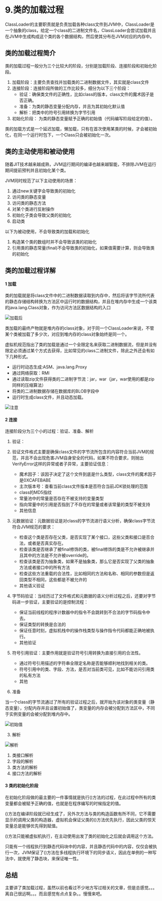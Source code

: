 # 9.类的加载过程
ClassLoader的主要职责就是负责加载各种class文件到JVM中，ClassLoader是一个抽象的class，给定一个class的二进制文件名，ClassLoader会尝试加载并且在JVM中生成构成这个类的各个数据结构，然后使其分布在JVM对应的内存中。

## 类的加载过程简介

类的加载过程一般分为三个比较大的阶段，分别是加载阶段、连接阶段和初始化阶段。
1. 加载阶段：主要负责查找并加载类的二进制数据文件，其实就是class文件
2. 连接阶段：连接阶段所做的工作比较多，细分为以下三个阶段：
    * 验证：确保类文件的正确性，比如class的版本，class文件的魔术因子是否正确。
    * 准备：为类的静态变量分配内存，并且为其初始化默认值
    * 解析：把类中的符号引用转换为字节引用
3. 初始化阶段： 为类的静态变量赋予正确的初始值（代码编写阶段给定的值）。

类的加载方式是一个延迟加载，懒加载，只有在首次使用某类的时候，才会被初始化，在同一个运行时包下，一个Class只会被初始化一次。

## 类的主动使用和被动使用
随着JIT技术越来越成熟，JVM运行期间的编译也越来越智能，不排除JVM在运行期间提前预判并且初始化某个类。

JVM同时规范了以下主动使用的场景：

1. 通过new关键字会导致类的初始化
2. 访问类的静态变量
3. 访问类的静态方法
4. 对某个类进行反射操作
5. 初始化子类会导致父类的初始化
6. 启动类

以下为被动使用，不会导致类的加载和初始化

1. 构造某个类的数组时并不会导致该类的初始化
2. 引用类的静态常量(final)不会导致类的初始化，如果值需要计算，则会导致类的初始化

## 类的加载过程详解

#### 1  加载

类的加载就是将class文件中的二进制数据读取到内存中，然后将该字节流所代表的静态存储结构转换为方法区中运行时的数据结构，并且在堆内存中生成一个该类的java.lang.Class对象，作为访问方法区数据结构的入口

![加载后](https://tvax4.sinaimg.cn/large/005VwC5mly1g8qh3ts4p1j30q60b1n2z.jpg)

类加载的最终产物就是堆内存的class对象，对于同一个ClassLoader来说，不管某个类被加载了多少次，对应到堆内存的class对象始终是同一个。

虚拟机规范指出了类的加载是通过一个全限定名来获取二进制数据流，但是并没有限定必须通过某个方式去获得，比如常见的class二进制文件，除此之外还会有如下几种形式。

* 运行时动态生成:ASM、java.lang.Proxy
* 通过网络获取：RMI
* 通过读取zip文件获得类的二进制字节流：jar，war（jar，war使用的都是zip同样的压缩算法）
* 将类的二进制数据存储在数据库的BLOB字段中
* 运行时生成class文件，并且动态加载。

![注意](https://tva2.sinaimg.cn/large/005VwC5mly1g8qhf9ozn3j30wz07e0zy.jpg)

#### 2  连接

连接阶段分为三个小的过程：验证、准备、解析

1. 验证：

  1. 验证文件格式主要是确保class文件的字节流所包含的内容符合当前JVM的规范，并且不会出现危害JVM自身安全的代码，如果不符合要求，则抛出VerifyError这样的异常或者子异常，主要验证信息：
     * 魔术因子：该因子决定了这个文件到底是什么类型，class文件的魔术因子是0XCAFEBABE
     * 主次版本号：查看当前class文件版本是否符合当前JDK锁处理的范围
     * class的MD5指纹
     * 常量池中的常量是否存在不被支持的变量类型
     * 指向常量中的引用是否指到了不存在的常量或者该常量的类型不被支持
     * 其他信息

  2. 元数据验证：元数据验证是对class的字节流进行语义分析，确保class字节流符合JVM规范的要求：
     * 检查这个类是否存在父类，是否实现了某个接口，这些父类和接口是否合法，或者是否真实存在。
     * 检查该类是否继承了被final修饰的类，被final修饰的类是不允许被继承并且其中的方法是不允许被override的。
     * 检查该类是否为抽象类，如果不是抽象类，那么它是否实现了父类的抽象方法或者接口中的所有方法
     * 检查这些方法重载的合法性，比如相同的方法和名称、相同的参数但是返回类型不相同，这些都是不被允许的
     * 其他语义验证

  3. 字节码验证：当经历过了文件格式和元数据的语义分析过程之后，还要对字节码进一步验证，主要验证的是控制流程：
     * 保证当前线程的程序计数器中的指令不会跳转到不合法的字节码指令中去。
     * 保证类型的转换是合法的
     * 保证任意时刻，虚拟机栈中的操作栈类型与操作指令代码都能正确地被执行。
     * 其他验证
  4. 符号引用验证：主要作用就是验证符号引用转换为直接引用的合法性。

     * 通过符号引用描述的字符串全限定名称是否能够顺利地找到相关的类。
     * 符号引用中的类、字段、方法，是否对当前类可见，比如不能访问引用类的私有方法
     * 其他

2. 准备

当一个class的字节流通过了所有的验证过程之后，就开始为该对象的类变量（静态变量），分配内存并且设置初始值了，类变量的内存会被分配到方法区中，不同于实例变量的会被分配到堆内存中。

![初始值](https://tvax2.sinaimg.cn/large/005VwC5mly1g8qrmn68yoj30c50avjti.jpg)


3. 解析

![解析](https://tva1.sinaimg.cn/large/005VwC5mly1g8qs695lgnj30vj071n3q.jpg)

  1. 类接口解析
  2. 字段的解析
  3. 类方法的解析
  4. 接口方法的解析

#### 3  类的初始化阶段

在初始化阶段做的最主要的一件事情就是执行<cinit>()方法的过程，在此过程中所有的类变量都会被赋予正确的值，也就是在程序编写的时候指定的值。

<cinit>()方法在编译阶段就已经生成了，另外次方法与类的构造函数有所不同，它不需要显示的调用父类的构造器，虚拟机会保证父类的<cinit>()方法优先执行，因此父类的惊天变量总是能够优先得到赋值。

<cinit>()方法只能被虚拟机执行，在主动使用出发了类的初始化之后就会调用这个方法。

只能有一个线程执行到静态代码块中的内容，并且静态代码中的内容，仅仅会被执行一次，JVM保证了<cinit>()方法在多线程执行环境下的同步语义，因此在单例的一种写法中，就使用了静态块，来保证唯一性。

## 总结

主要讲了类加载过程，虽然以前也看过不少地方写过相关的文章，但是总感觉。。。离自己很远啊。。。而且感觉有点点复杂。。慢慢来吧。
